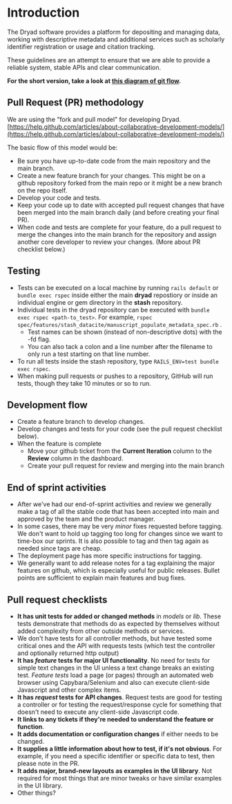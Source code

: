 # Introduction

The Dryad software provides a platform for depositing and managing data, working with descriptive metadata and additional services such as scholarly identifier registration or usage and citation tracking.

These guidelines are an attempt to ensure that we are able to provide a reliable system, stable APIs and clear communication.

**For the short version, take a look at
[this diagram of git flow](other_files/pull_request.pdf).**

## Pull Request (PR) methodology
We are using the "fork and pull model" for developing Dryad. [https://help.github.com/articles/about-collaborative-development-models/](https://help.github.com/articles/about-collaborative-development-models/) 

The basic flow of this model would be:

  - Be sure you have up-to-date code from the main repository and the main branch.
  - Create a new feature branch for your changes.
  This might be on a github repository forked from the main repo or it might be a new
  branch on the repo itself.
  - Develop your code and tests.
  - Keep your code up to date with accepted pull request changes that have been merged into the main
    branch daily (and before creating your final PR).
  - When code and tests are complete for your feature, do a pull request to merge
  the changes into the main branch for the repository and assign another core developer
  to review your changes.  (More about PR checklist below.)

## Testing

- Tests can be executed on a local machine by running `rails default` or `bundle exec rspec`
  inside either the main **dryad** repostiory
or inside an individual engine or gem directory in the **stash** repository.
- Individual tests in the dryad repository can be executed with `bundle exec rspec <path-to_test>`.
For example, `rspec spec/features/stash_datacite/manuscript_populate_metadata_spec.rb` .
  - Test names can be shown (instead of non-descriptive dots) with the -fd flag.
  - You can also tack a colon and a line number after the filename to only run
  a test starting on that line number.
- To run all tests inside the stash repository, type `RAILS_ENV=test bundle exec rspec`. 
- When making pull requests or pushes to a repository, GitHub will run tests, though they take 10 minutes
or so to run.

## Development flow

- Create a feature branch to develop changes.
- Develop changes and tests for your code \(see the pull request checklist below\).
- When the feature is complete
  - Move your github ticket from the **Current Iteration** column to the **Review** column in the dashboard.
  - Create your pull request for review and merging into the main branch


## End of sprint activities

- After we've had our end-of-sprint activities and review we generally make a tag of
all the stable code that has been accepted into main and approved by the
team and the product manager.
- In some cases, there may be very *minor* fixes requested before tagging.  We don't want
to hold up tagging too long for changes since we want to time-box our sprints.  It is also possible
to tag and then tag again as needed since tags are cheap.
- The deployment page has more specific instructions for tagging.
- We generally want to add release notes for a tag explaining the major features
on github, which is especially useful for public releases. Bullet points
are sufficient to explain main features and bug fixes.

## Pull request checklists

- **It has unit tests for added or changed methods** in *models* or *lib*.
These tests demonstrate that methods do as expected by themselves without added
complexity from other outside methods or services.
- We don't have tests for all controller methods, but have tested some critical
  ones and the API with requests tests (which test the controller and
  optionally returned http output)
- **It has *feature* tests for major UI functionality**.  No need for
tests for simple text changes in the UI
unless a text change breaks an existing test.  *Feature tests* load a page (or pages)
through an automated web browser using Capybara/Selenium and also can execute client-side
Javascript and other complex items.
- **It has *request* tests for API changes**.  Request tests are good for testing
a controller or for testing the request/response cycle for something that doesn't
need to execute any client-side Javascript code.
- **It links to any tickets if they're needed to understand the feature or function**.
- **It adds documentation or configuration changes** if either needs to be changed.
- **It supplies a little information about how to test, if it's not obvious**.  For
example, if you need a specific identifier or specific data to test, then please note
in the PR.
- **It adds major, brand-new layouts as examples in the UI library**.  Not required
for most things that are minor tweaks or have similar examples in the UI library.
- Other things?





  

